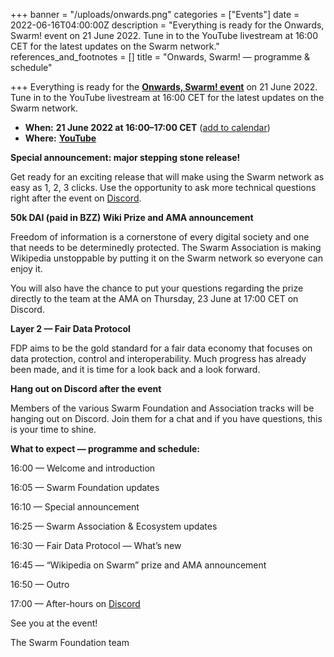 +++
banner = "/uploads/onwards.png"
categories = ["Events"]
date = 2022-06-16T04:00:00Z
description = "Everything is ready for the Onwards, Swarm! event on 21 June 2022. Tune in to the YouTube livestream at 16:00 CET for the latest updates on the Swarm network."
references_and_footnotes = []
title = "Onwards, Swarm! — programme & schedule"

+++
Everything is ready for the [**Onwards, Swarm! event**](https://medium.com/ethereum-swarm/onwards-swarm-21-june-c71635494336) on 21 June 2022. Tune in to the YouTube livestream at 16:00 CET for the latest updates on the Swarm network.

* **When:** **21 June 2022 at 16:00–17:00 CET** ([add to calendar](https://www.addevent.com/event/TP14018499))
* **Where:** [**YouTube**](https://youtu.be/jn4rkKjNFg4)

**Special announcement: major stepping stone release!**

Get ready for an exciting release that will make using the Swarm network as easy as 1, 2, 3 clicks. Use the opportunity to ask more technical questions right after the event on [Discord](https://mautic.int.ethswarm.org/r/0dd00088d3bfa5770f9a09908?ct=YTo1OntzOjY6InNvdXJjZSI7YToyOntpOjA7czo1OiJlbWFpbCI7aToxO2k6NTA7fXM6NToiZW1haWwiO2k6NTA7czo0OiJzdGF0IjtzOjIyOiI2MmEzMjE2OTU3MjkyMjc1NTI1NjA4IjtzOjQ6ImxlYWQiO3M6NToiMzMxMzAiO3M6NzoiY2hhbm5lbCI7YToxOntzOjU6ImVtYWlsIjtpOjUwO319&).

**50k DAI (paid in BZZ) Wiki Prize and AMA announcement**

Freedom of information is a cornerstone of every digital society and one that needs to be determinedly protected. The Swarm Association is making Wikipedia unstoppable by putting it on the Swarm network so everyone can enjoy it.

You will also have the chance to put your questions regarding the prize directly to the team at the AMA on Thursday, 23 June at 17:00 CET on Discord.

**Layer 2 — Fair Data Protocol**

FDP aims to be the gold standard for a fair data economy that focuses on data protection, control and interoperability. Much progress has already been made, and it is time for a look back and a look forward.

**Hang out on Discord after the event**

Members of the various Swarm Foundation and Association tracks will be hanging out on Discord. Join them for a chat and if you have questions, this is your time to shine.

**What to expect — programme and schedule:**

16:00 — Welcome and introduction

16:05 — Swarm Foundation updates

16:10 — Special announcement

16:25 — Swarm Association & Ecosystem updates

16:30 — Fair Data Protocol — What’s new

16:45 — “Wikipedia on Swarm” prize and AMA announcement

16:50 — Outro

17:00 — After-hours on [Discord](https://mautic.int.ethswarm.org/r/0dd00088d3bfa5770f9a09908?ct=YTo1OntzOjY6InNvdXJjZSI7YToyOntpOjA7czo1OiJlbWFpbCI7aToxO2k6NTA7fXM6NToiZW1haWwiO2k6NTA7czo0OiJzdGF0IjtzOjIyOiI2MmEzMjE2OTU3MjkyMjc1NTI1NjA4IjtzOjQ6ImxlYWQiO3M6NToiMzMxMzAiO3M6NzoiY2hhbm5lbCI7YToxOntzOjU6ImVtYWlsIjtpOjUwO319&)

See you at the event!

The Swarm Foundation team